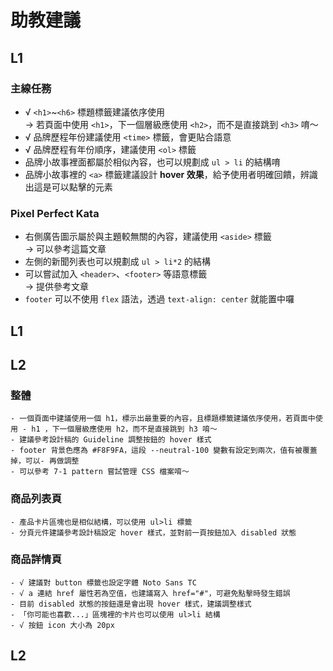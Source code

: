 # 助教建議

<!--/---------- L1 ----------/-->
## L1

  ### 主線任務

  - √ `<h1>`~`<h6>` 標題標籤建議依序使用  
    → 若頁面中使用 `<h1>`，下一個層級應使用 `<h2>`，而不是直接跳到 `<h3>` 唷～
  - √ 品牌歷程年份建議使用 `<time>` 標籤，會更貼合語意
  - √ 品牌歷程有年份順序，建議使用 `<ol>` 標籤
  - 品牌小故事裡面都屬於相似內容，也可以規劃成 `ul > li` 的結構唷
  - 品牌小故事裡的 `<a>` 標籤建議設計 **hover 效果**，給予使用者明確回饋，辨識出這是可以點擊的元素

  ### Pixel Perfect Kata

  - 右側廣告圖示屬於與主題較無關的內容，建議使用 `<aside>` 標籤  
    → 可以參考這篇文章
  - 左側的新聞列表也可以規劃成 `ul > li*2` 的結構
  - 可以嘗試加入 `<header>`、`<footer>` 等語意標籤  
    → 提供參考文章
  - `footer` 可以不使用 `flex` 語法，透過 `text-align: center` 就能置中囉
## L1


<!--/---------- L2 ----------/-->
## L2
  ### 整體

    - 一個頁面中建議使用一個 h1，標示出最重要的內容，且標題標籤建議依序使用，若頁面中使用 - h1 ，下一個層級應使用 h2，而不是直接跳到 h3 唷～
    - 建議參考設計稿的 Guideline 調整按鈕的 hover 樣式
    - footer 背景色應為 #F8F9FA，這段 --neutral-100 變數有設定到兩次，值有被覆蓋掉，可以- 再做調整
    - 可以參考 7-1 pattern 嘗試管理 CSS 檔案唷～


  ### 商品列表頁

    - 產品卡片區塊也是相似結構，可以使用 ul>li 標籤
    - 分頁元件建議參考設計稿設定 hover 樣式，並對前一頁按鈕加入 disabled 狀態


  ### 商品詳情頁

    - √ 建議對 button 標籤也設定字體 Noto Sans TC
    - √ a 連結 href 屬性若為空值，也建議寫入 href="#"，可避免點擊時發生錯誤
    - 目前 disabled 狀態的按鈕還是會出現 hover 樣式，建議調整樣式
    - 「你可能也喜歡...」區塊裡的卡片也可以使用 ul>li 結構
    - √ 按鈕 icon 大小為 20px
## L2

